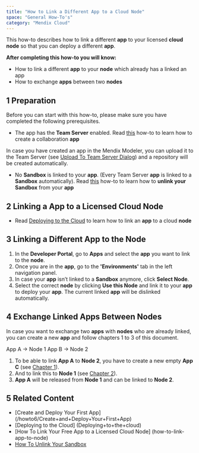 ```yaml
---
title: "How to Link a Different App to a Cloud Node"
space: "General How-To's"
category: "Mendix Cloud"
---
```


This how-to describes how to link a different **app** to your licensed **cloud node** so that you can deploy a different **app**.

**After completing this how-to you will know:**

*   How to link a different **app** to your **node** which already has a linked an app
*   How to exchange **apps** between two **nodes**

## 1 Preparation

Before you can start with this how-to, please make sure you have completed the following prerequisites.

*   The app has the **Team Server** enabled. Read [this](/howto7/getting-started/create-and-deploy-your-first-app) how-to to learn how to create a collaboration **app**

In case you have created an app in the Mendix Modeler, you can upload it to the Team Server (see [Upload To Team Server Dialog](/refguide7/upload-to-team-server-dialog)) and a repository will be created automatically.

*   No **Sandbox** is linked to your **app**. (Every Team Server **app** is linked to a **Sandbox** automatically).
Read [this](how-to-unlink-sandbox) how-to to learn how to **unlink your Sandbox** from your **app** 

## 2 Linking a App to a Licensed Cloud Node

*   Read [Deploying to the Cloud](deploying-to-the-cloud) to learn how to link an **app** to a cloud **node**

## 3 Linking a Different App to the Node

1.  In the **Developer Portal**, go to **Apps** and select the **app** you want to link to the **node**.
2.  Once you are in the **app**, go to the **'Environments'** tab in the left navigation panel.
3.  In case your **app** isn’t linked to a **Sandbox** anymore, click **Select Node**.
4.  Select the correct **node** by clicking **Use this Node** and link it to your **app** to deploy your **app**. The current linked **app** will be dislinked automatically.

## 4 Exchange Linked Apps Between Nodes
In case you want to exchange two **apps** with **nodes** who are already linked, you can create a new **app** and follow chapters 1 to 3 of this document.

App A → Node 1
App B → Node 2

1.  To be able to link **App A** to **Node 2**, you have to create a new empty **App C** (see [Chapter 1](how-to-link-app-to-node)).
2.  And to link this to **Node 1** (see [Chapter 2](how-to-link-app-to-node)). 
3.  **App A** will be released from **Node 1** and can be linked to **Node 2**.

## 5 Related Content
*   [Create and Deploy Your First App] (/howto6/Create+and+Deploy+Your+First+App)
*   [Deploying to the Cloud] (Deploying+to+the+cloud)
*   [How To Link Your Free App to a Licensed Cloud Node] (how-to-link-app-to-node)
*   [How To Unlink Your Sandbox](how-to-unlink-sandbox)
